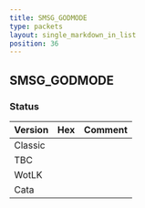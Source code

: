```yaml
---
title: SMSG_GODMODE
type: packets
layout: single_markdown_in_list
position: 36
---
```


## SMSG_GODMODE

### Status

Version | Hex | Comment
---------- | ---------- | ---------- 
Classic |  |  
TBC |  |  
WotLK |  |  
Cata |  |  
